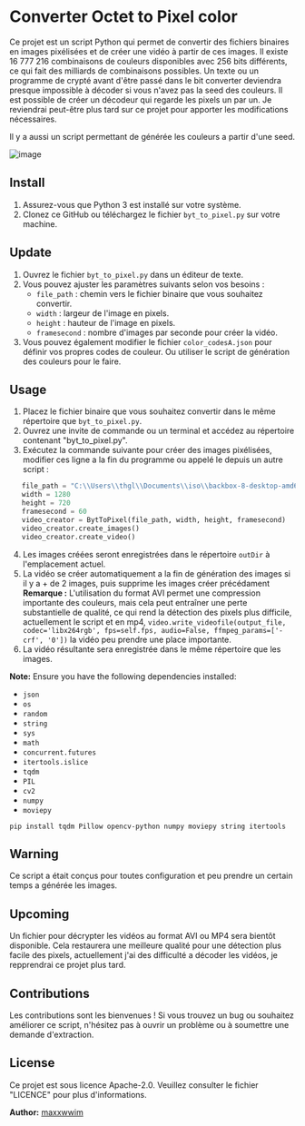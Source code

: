 # Converter Octet to Pixel color

Ce projet est un script Python qui permet de convertir des fichiers binaires en images pixélisées et de créer une vidéo à partir de ces images. Il existe 16 777 216 combinaisons de couleurs disponibles avec 256 bits différents, ce qui fait des milliards de combinaisons possibles. Un texte ou un programme de crypté avant d'être passé dans le bit converter deviendra presque impossible à décoder si vous n'avez pas la seed des couleurs. Il est possible de créer un décodeur qui regarde les pixels un par un. Je reviendrai peut-être plus tard sur ce projet pour apporter les modifications nécessaires.

Il y a aussi un script permettant de générée les couleurs a partir d'une seed.

![image](https://github.com/maxxwwim/Converter-Octet-to-Pixel-color/assets/109239740/50992874-3ca2-46f0-94ea-2035d7378e40)


## Install
1. Assurez-vous que Python 3 est installé sur votre système.
2. Clonez ce GitHub ou téléchargez le fichier `byt_to_pixel.py` sur votre machine.

## Update
1. Ouvrez le fichier `byt_to_pixel.py` dans un éditeur de texte.
2. Vous pouvez ajuster les paramètres suivants selon vos besoins :
   - `file_path` : chemin vers le fichier binaire que vous souhaitez convertir.
   - `width` : largeur de l'image en pixels.
   - `height` : hauteur de l'image en pixels.
   - `framesecond` : nombre d'images par seconde pour créer la vidéo.
3. Vous pouvez également modifier le fichier `color_codesA.json` pour définir vos propres codes de couleur. Ou utiliser le script de génération des couleurs pour le faire.

## Usage
1. Placez le fichier binaire que vous souhaitez convertir dans le même répertoire que `byt_to_pixel.py`.
2. Ouvrez une invite de commande ou un terminal et accédez au répertoire contenant "byt_to_pixel.py".
3. Exécutez la commande suivante pour créer des images pixélisées, modifier ces ligne a la fin du programme ou appelé le depuis un autre script :
```py
   file_path = "C:\\Users\\thgl\\Documents\\iso\\backbox-8-desktop-amd64.iso"
   width = 1280
   height = 720
   framesecond = 60
   video_creator = BytToPixel(file_path, width, height, framesecond)
   video_creator.create_images()
   video_creator.create_video()
```
4. Les images créées seront enregistrées dans le répertoire `outDir` à l'emplacement actuel.
5. La vidéo se créer automatiquement a la fin de génération des images si il y a + de 2 images, puis supprime les images créer précédament 
   **Remarque :** L'utilisation du format AVI permet une compression importante des couleurs, mais cela peut entraîner une perte substantielle de qualité, ce qui rend la détection des pixels plus difficile, actuellement le script et en mp4, `video.write_videofile(output_file, codec='libx264rgb', fps=self.fps, audio=False, ffmpeg_params=['-crf', '0'])` la vidéo peu prendre une place importante.
6. La vidéo résultante sera enregistrée dans le même répertoire que les images.


**Note:** Ensure you have the following dependencies installed:
- `json`
- `os`
- `random`
- `string`
- `sys`
- `math`
- `concurrent.futures`
- `itertools.islice`
- `tqdm`
- `PIL`
- `cv2`
- `numpy`
- `moviepy`
  
```
pip install tqdm Pillow opencv-python numpy moviepy string itertools
```
## Warning
Ce script a était conçus pour toutes configuration et peu prendre un certain temps a générée les images.

## Upcoming
Un fichier pour décrypter les vidéos au format AVI ou MP4 sera bientôt disponible. Cela restaurera une meilleure qualité pour une détection plus facile des pixels, actuellement j'ai des difficulté a décoder les vidéos, je repprendrai ce projet plus tard.

## Contributions
Les contributions sont les bienvenues ! Si vous trouvez un bug ou souhaitez améliorer ce script, n'hésitez pas à ouvrir un problème ou à soumettre une demande d'extraction.

## License
Ce projet est sous licence Apache-2.0. Veuillez consulter le fichier "LICENCE" pour plus d'informations.

**Author:** [maxxwwim](https://github.com/maxxwwim)
